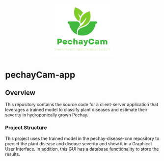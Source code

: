 <p align="center">
  <img src="icons/PechayCam App Logo.png" alt="Logo" width="200">
</p>

# pechayCam-app

## Overview

This repository contains the source code for a client-server application that leverages a trained model to classify plant diseases and estimate their severity in hydroponically grown Pechay.

### Project Structure
This project uses the trained model in the pechay-disease-cnn  repository to predict the plant disease and disease severity and show it in a Graphical User Interface. In addition, this GUI has a database functionality to store the results. 
